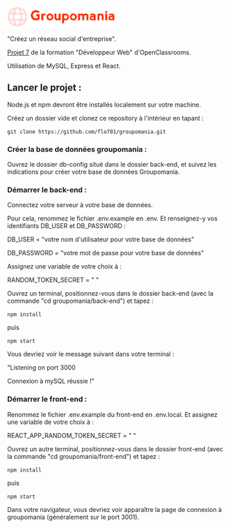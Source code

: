 ![Logo Groupomania](https://github.com/flo701/groupomania/blob/2eb63fe0bd9b867be2b97601ae3ac6271348b7ac/front-end/src/assets/logo/icon-left-font-2.png)

"Créez un réseau social d'entreprise".

[Projet 7](https://course.oc-static.com/projects/DWJ_FR_P7/DW+P7+28-09-2022+Sce%CC%81nario.pdf) de la formation "Développeur Web" d'OpenClassrooms.

Utilisation de MySQL, Express et React.

## Lancer le projet :
Node.js et npm devront être installés localement sur votre machine.

Créez un dossier vide et clonez ce repository à l'intérieur en tapant : 
```
git clone https://github.com/flo701/groupomania.git
```
### Créer la base de données groupomania :
Ouvrez le dossier db-config situé dans le dossier back-end, et suivez les indications pour créer votre base de données Groupomania.

### Démarrer le back-end :
Connectez votre serveur à votre base de données. 

Pour cela, renommez le fichier .env.example en .env. Et renseignez-y vos identifiants DB_USER et DB_PASSWORD :

DB_USER = "votre nom d'utilisateur pour votre base de données" 

DB_PASSWORD = "votre mot de passe pour votre base de données"

Assignez une variable de votre choix à :

RANDOM_TOKEN_SECRET = " "

Ouvrez un terminal, positionnez-vous dans le dossier back-end (avec la commande "cd groupomania/back-end") et tapez :
```
npm install
```
puis
```
npm start
```
Vous devriez voir le message suivant dans votre terminal : 

"Listening on port 3000

Connexion à mySQL réussie !"

### Démarrer le front-end :
Renommez le fichier .env.example du front-end en .env.local. Et assignez une variable de votre choix à :

REACT_APP_RANDOM_TOKEN_SECRET = " "

Ouvrez un autre terminal, positionnez-vous dans le dossier front-end (avec la commande "cd groupomania/front-end") et tapez :
```
npm install
```
puis
```
npm start
```
Dans votre navigateur, vous devriez voir apparaître la page de connexion à groupomania (généralement sur le port 3001).




